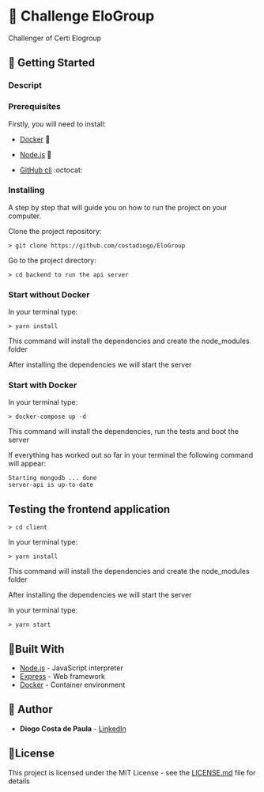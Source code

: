 # 💪 Challenge EloGroup

Challenger of Certi Elogroup


 ## 🏁 Getting Started

### Descript


### Prerequisites

Firstly, you will need to install:

* [Docker](https://docs.docker.com/v17.09/engine/installation/#server) 🐳

* [Node.js](https://nodejs.org/en/download/) 🚀

* [GitHub cli](https://gist.github.com/derhuerst/1b15ff4652a867391f03) :octocat:

### Installing


A step by step that will guide you on how to run the project on your computer.


Clone the project repository:
```
> git clone https://github.com/costadiogo/EloGroup
```


Go to the project directory:
```
> cd backend to run the api server
```

### Start without Docker


In your terminal type:

```
> yarn install
```
This command will install the dependencies and create the node_modules folder


After installing the dependencies we will start the server

### Start with Docker

In your terminal type:

```
> docker-compose up -d
```

This command will install the dependencies, run the tests and boot the server

If everything has worked out so far in your terminal the following command will appear:
```
Starting mongodb ... done
server-api is up-to-date
```

## Testing the frontend application
```
> cd client
```

In your terminal type:

```
> yarn install
```
This command will install the dependencies and create the node_modules folder


After installing the dependencies we will start the server

In your terminal type:

```
> yarn start
```




## 🔨Built With

* [Node.js](https://nodejs.org/en/download/) - JavaScript interpreter
* [Express](https://expressjs.com/) - Web framework
* [Docker](https://www.docker.com/) - Container environment



## 🙌 Author

* **Diogo Costa de Paula** - [LinkedIn](https://www.linkedin.com/in/diogo-costa-8138a69b)



## 📃License

This project is licensed under the MIT License - see the [LICENSE.md](LICENSE.md) file for details
